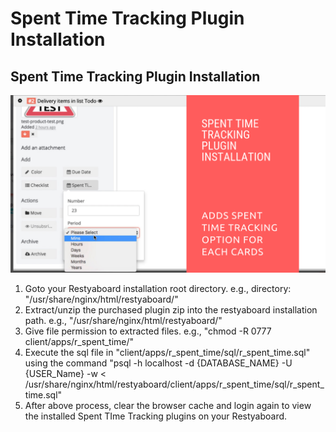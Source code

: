 # Spent Time Tracking Plugin Installation

## Spent Time Tracking Plugin Installation

[![How to configure Spent Time Tracking plugin](spent_time.png)](https://www.youtube.com/watch?v=MOKS-N00aD0)

1.  Goto your Restyaboard installation root directory. e.g., directory: "/usr/share/nginx/html/restyaboard/"
2.  Extract/unzip the purchased plugin zip into the restyaboard installation path. e.g., "/usr/share/nginx/html/restyaboard/"
3.  Give file permission to extracted files. e.g., "chmod -R 0777 client/apps/r_spent_time/"
4.  Execute the sql file in "client/apps/r_spent_time/sql/r_spent_time.sql" using the command "psql -h localhost -d {DATABASE_NAME} -U {USER_Name} -w < /usr/share/nginx/html/restyaboard/client/apps/r_spent_time/sql/r_spent_time.sql"
5.  After above process, clear the browser cache and login again to view the installed Spent TIme Tracking plugins on your Restyaboard.

